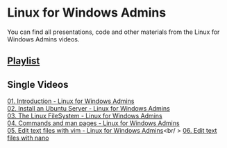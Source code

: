 # Linux for Windows Admins
You can find all presentations, code and other materials from the  Linux for Windows Admins videos.

## [Playlist](https://www.youtube.com/playlist?list=PLBYrLLXZvp0y-xz4IVyMAYl1fiQVqZzPS)

## Single Videos
[01. Introduction - Linux for Windows Admins](https://youtu.be/Apylt7eMkRg) <br />
[02. Install an Ubuntu Server - Linux for Windows Admins](https://youtu.be/J08z_CNDLRA)<br />
[03. The Linux FileSystem - Linux for Windows Admins](https://youtu.be/I_1J9CFqUhU)<br />
[04. Commands and man pages - Linux for Windows Admins](https://youtu.be/lWjSaAUiG0w)<br />
[05. Edit text files with vim - Linux for Windows Admins](https://youtu.be/ud8MYEFEuTo)<br/ >
[06. Edit text files with nano](https://youtu.be/fyBATiL_jKw)
